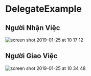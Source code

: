 # DelegateExample

## Người Nhận Việc
![screen shot 2019-01-25 at 10 17 12](https://user-images.githubusercontent.com/16110999/51723648-7b70a180-208c-11e9-821d-95482c884bc9.png)

## Người Giao Việc
![screen shot 2019-01-25 at 10 34 48](https://user-images.githubusercontent.com/16110999/51723734-dbffde80-208c-11e9-85f6-b27790d65b91.png)
